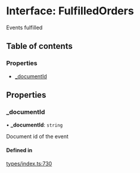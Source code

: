 # Interface: FulfilledOrders

Events fulfilled

## Table of contents

### Properties

- [\_documentId](FulfilledOrders.md#_documentid)

## Properties

### \_documentId

• **\_documentId**: `string`

Document id of the event

#### Defined in

[types/index.ts:730](https://github.com/nevermined-io/react-components/blob/68ff983/catalog/src/types/index.ts#L730)
